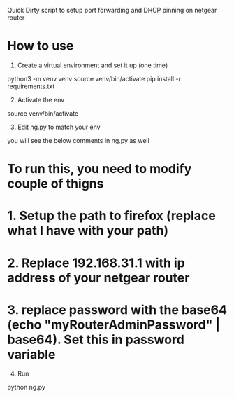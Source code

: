 Quick Dirty script to setup port forwarding and DHCP pinning on netgear router


# How to use

1. Create a virtual environment and set it up (one time)

python3 -m venv venv
source venv/bin/activate
pip install -r requirements.txt


2. Activate the env

source venv/bin/activate

3. Edit ng.py to match your env

you will see the below comments in ng.py as well
# To run this, you need to modify couple of thigns
# 1. Setup the path to firefox (replace what I have with your path)
# 2. Replace 192.168.31.1 with ip address of your netgear router
# 3. replace password with the base64 (echo "myRouterAdminPassword" | base64). Set this in password variable

4. Run

python ng.py
